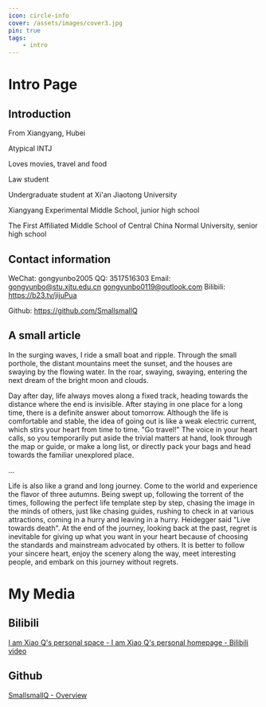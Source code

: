 ```yaml
---
icon: circle-info
cover: /assets/images/cover3.jpg
pin: true 
tags:
    - intro
---
```

# Intro Page
## Introduction

From Xiangyang, Hubei

Atypical INTJ

Loves movies, travel and food

Law student

Undergraduate student at Xi'an Jiaotong University

Xiangyang Experimental Middle School, junior high school

The First Affiliated Middle School of Central China Normal University, senior high school

## Contact information

WeChat: gongyunbo2005
QQ: 3517516303
Email: [gongyunbo@stu.xjtu.edu.cn](mailto:gongyunbo@stu.xjtu.edu.cn) [gongyunbo0119@outlook.com](mailto:gongyunbo0119@outlook.com)
Bilibili: https://b23.tv/jijuPua

Github: https://github.com/SmallsmallQ

## A small article

In the surging waves, I ride a small boat and ripple. Through the small porthole, the distant mountains meet the sunset, and the houses are swaying by the flowing water. In the roar, swaying, swaying, entering the next dream of the bright moon and clouds.

Day after day, life always moves along a fixed track, heading towards the distance where the end is invisible. After staying in one place for a long time, there is a definite answer about tomorrow. Although the life is comfortable and stable, the idea of ​​going out is like a weak electric current, which stirs your heart from time to time. "Go travel!" The voice in your heart calls, so you temporarily put aside the trivial matters at hand, look through the map or guide, or make a long list, or directly pack your bags and head towards the familiar unexplored place.

…

Life is also like a grand and long journey. Come to the world and experience the flavor of three autumns. Being swept up, following the torrent of the times, following the perfect life template step by step, chasing the image in the minds of others, just like chasing guides, rushing to check in at various attractions, coming in a hurry and leaving in a hurry. Heidegger said "Live towards death". At the end of the journey, looking back at the past, regret is inevitable for giving up what you want in your heart because of choosing the standards and mainstream advocated by others. It is better to follow your sincere heart, enjoy the scenery along the way, meet interesting people, and embark on this journey without regrets.

# My Media

## Bilibili

[I am Xiao Q's personal space - I am Xiao Q's personal homepage - Bilibili video](https://b23.tv/bkcGaXz)

## Github

[SmallsmallQ - Overview](https://github.com/SmallsmallQ)